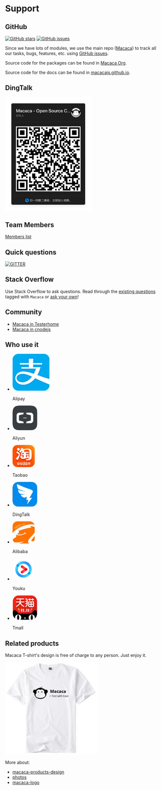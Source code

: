 # Support

## GitHub

[![GitHub stars](https://img.shields.io/github/stars/alibaba/macaca.svg?style=flat-square "GitHub stars")](//github.com/alibaba/macaca)
[![GitHub issues](https://img.shields.io/github/issues/alibaba/macaca.svg?style=flat-square "GitHub issues")](//github.com/alibaba/macaca/issues?utf8=%E2%9C%93&q=)

Since we have lots of modules, we use the main repo ([Macaca](//github.com/alibaba/macaca)) to track all our tasks, bugs, features, etc. using [GitHub issues](//github.com/alibaba/macaca/issues?utf8=%E2%9C%93&q=).

Source code for the packages can be found in [Macaca Org](//github.com/macacajs).

Source code for the docs can be found in [macacajs.github.io](//github.com/macacajs/macacajs.github.io).

## DingTalk

<img src="/assets/6d308bd9ly1fzol6szylcj20ku0ri0vx.jpg" width="280" />

## Team Members

[Members list](//github.com/orgs/macacajs/people)

## Quick questions

[![GITTER](https://img.shields.io/badge/GITTER-join%20chat-green.svg?style=flat-square)](https://gitter.im/alibaba/macaca)

## Stack Overflow

Use Stack Overflow to ask questions. Read through the [existing questions](http://stackoverflow.com/search?q=macaca) tagged with `Macaca` or [ask your own](http://stackoverflow.com/questions/ask)!

## Community

- [Macaca in Testerhome](https://testerhome.com/topics/node68)
- [Macaca in cnodejs](https://cnodejs.org)

## Who use it

<ul id="who-use-list" class="clearfix">
  <li>
    <a href="https://www.alipay.com" target="_blank">
      <img src="/assets/6d308bd9gy1fd4tr0jhxej203c03ct8o.jpg" />
    </a>
    <p>Alipay</p>
  </li>
  <li>
    <a href="https://www.aliyun.com" target="_blank">
      <img src="/assets/6d308bd9gy1fd4w3yh89hj203c03c744.jpg" />
    </a>
    <p>Aliyun</p>
  </li>
  <li>
    <a href="https://www.taobao.com" target="_blank">
      <img src="/assets/6d308bd9gy1fd4w3zvgewj2020020mx1.jpg" />
    </a>
    <p>Taobao</p>
  </li>
  <li>
    <a href="https://www.dingtalk.com" target="_blank">
      <img src="/assets/6d308bd9gy1fd4w3z89xbj203c03czk6.jpg" />
    </a>
    <p>DingTalk</p>
  </li>
  <li>
    <a href="https://www.alibaba.com" target="_blank">
      <img src="/assets/6d308bd9gy1fd4w3xrucxj2020020mx0.jpg" />
    </a>
    <p>Alibaba</p>
  </li>
  <li>
    <a href="https://www.youku.com" target="_blank">
      <img src="/assets/6d308bd9gy1fd4w414i38j20200200sk.jpg" />
    </a>
    <p>Youku</p>
  </li>
  <li>
    <a href="https://www.tmall.com" target="_blank">
      <img src="/assets/6d308bd9gy1fd4w40on0qj203c03caa2.jpg" />
    </a>
    <p>Tmall</p>
  </li>
</ul>

## Related products

Macaca T-shirt's design is free of charge to any person. Just enjoy it.

<img src="/assets/6d308bd9gy1ffrrpxt3sbj20i20i23ym.jpg" width="300"/>

More about:

- [macaca-products-design](//github.com/macacajs/macaca-products-design)
- [photos](//github.com/macacajs/macaca-products-design/issues/1)
- [macaca-logo](//github.com/macacajs/macaca-logo)
